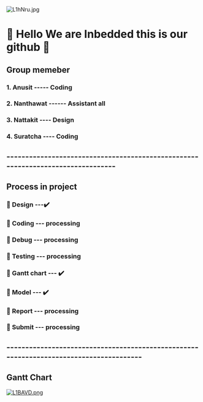 ![L1hNru.jpg](https://sv1.picz.in.th/images/2023/02/01/L1hNru.jpg)
# :hear_no_evil: Hello We are Inbedded this is our github :hear_no_evil:


## Group memeber
### 1. Anusit  -----               Coding
### 2. Nanthawat  ------            Assistant all
### 3. Nattakit  ----             Design
### 4. Suratcha   ----            Coding

## --------------------------------------------------------------------------------

## Process in project
### :large_blue_circle: Design ---:heavy_check_mark:
### :large_blue_circle: Coding --- processing
### :large_blue_circle: Debug --- processing
### :large_blue_circle: Testing --- processing
### :large_blue_circle: Gantt chart --- :heavy_check_mark:
### :large_blue_circle: Model --- :heavy_check_mark:
### :large_blue_circle: Report --- processing
### :large_blue_circle: Submit --- processing

## ---------------------------------------------------------------------------------------

## Gantt Chart
[![L1BAVD.png](https://sv1.picz.in.th/images/2023/02/01/L1BAVD.png)](https://www.picz.in.th/image/L1BAVD)








